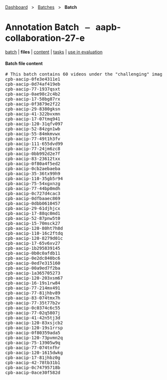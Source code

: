 [Dashboard](../../index.md)  &nbsp; > &nbsp; [Batches](../index.md)  &nbsp; > &nbsp; **Batch** 

# Annotation Batch &nbsp; ⎯ &nbsp; aapb-collaboration-27-e

[batch](index.md) | **files** | [content](content.md) | [tasks](tasks.md) | [use in evaluation](evaluation.md) 

#### Batch file content

<pre>
# This batch contains 60 videos under the "challenging" images. For more information on selection please visit: https://github.com/clamsproject/aapb-collaboration/issues/27
cpb-aacip-0fe3e4311e1
cpb-aacip-0d74af419eb
cpb-aacip-77-1937qsxt
cpb-aacip-0ae98c2c4b2
cpb-aacip-17-58bg87rx
cpb-aacip-0f3879e2f22
cpb-aacip-29-8380gksn
cpb-aacip-41-322bvxmn
cpb-aacip-17-07tmq941
cpb-aacip-120-31qfv097
cpb-aacip-52-84zgn1wb
cpb-aacip-55-84mkmvwx
cpb-aacip-77-49t1h3fv
cpb-aacip-111-655dvd99
cpb-aacip-77-24jm6zc8
cpb-aacip-0bb992d2e7f
cpb-aacip-83-23612txx
cpb-aacip-0f80a4f5ed2
cpb-aacip-0cb2aebaeba
cpb-aacip-35-36tx99h9
cpb-aacip-110-35gb5r94
cpb-aacip-75-54xgxnzg
cpb-aacip-77-44bp0mdh
cpb-aacip-0c727d4cac3
cpb-aacip-0dfbaaec869
cpb-aacip-0dbb0610457
cpb-aacip-29-61djhjcx
cpb-aacip-17-88qc0md1
cpb-aacip-52-87pnw5t0
cpb-aacip-15-70msck27
cpb-aacip-120-80ht7h8d
cpb-aacip-110-16c2ftdq
cpb-aacip-120-8279d01c
cpb-aacip-17-65v6xv27
cpb-aacip-1b295839145
cpb-aacip-0b0c0afdb11
cpb-aacip-0e2dc840bc6
cpb-aacip-0ed7e315160
cpb-aacip-00a9ed7f2ba
cpb-aacip-1a365705273
cpb-aacip-120-203xsm67
cpb-aacip-16-19s1rw84
cpb-aacip-77-214mx491
cpb-aacip-77-81jhbv89
cpb-aacip-83-074tmx7h
cpb-aacip-77-35t77b2v
cpb-aacip-0c0374c6c55
cpb-aacip-77-02q5807j
cpb-aacip-41-42n5tj3d
cpb-aacip-120-83xsjcb2
cpb-aacip-120-19s1rrsp
cpb-aacip-0f80359ada5
cpb-aacip-120-73pvmn2q
cpb-aacip-75-13905w9q
cpb-aacip-77-074tnfhr
cpb-aacip-120-1615dwkg
cpb-aacip-17-81jhbz0g
cpb-aacip-42-78tb31b1
cpb-aacip-0c74795718b
cpb-aacip-0ace30f582d
</pre>

